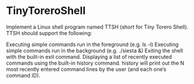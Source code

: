 # TinyToreroShell
Implement a Linux shell program named TTSH (short for Tiny Torero Shell). TTSH should support the following:

Executing simple commands run in the foreground (e.g. ls -l)
Executing simple commands run in the background (e.g. ./siesta &)
Exiting the shell with the built-in exit command.
Displaying a list of recently executed commands using the built-in history command. history will print out the N most recently entered command lines by the user (and each one’s command ID).
